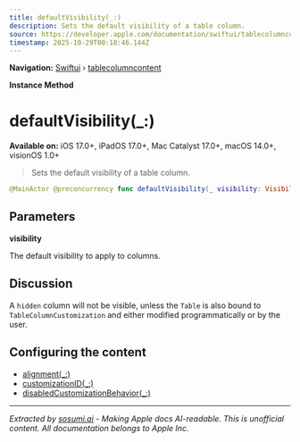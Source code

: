 ```yaml
---
title: defaultVisibility(_:)
description: Sets the default visibility of a table column.
source: https://developer.apple.com/documentation/swiftui/tablecolumncontent/defaultvisibility(_:)
timestamp: 2025-10-29T00:10:46.144Z
---
```


**Navigation:** [Swiftui](/documentation/swiftui) › [tablecolumncontent](/documentation/swiftui/tablecolumncontent)

**Instance Method**

# defaultVisibility(_:)

**Available on:** iOS 17.0+, iPadOS 17.0+, Mac Catalyst 17.0+, macOS 14.0+, visionOS 1.0+

> Sets the default visibility of a table column.

```swift
@MainActor @preconcurrency func defaultVisibility(_ visibility: Visibility) -> some TableColumnContent<Self.TableRowValue, Self.TableColumnSortComparator>
```

## Parameters

**visibility**

The default visibility to apply to columns.



## Discussion

A `hidden` column will not be visible, unless the `Table` is also bound to `TableColumnCustomization` and either modified programmatically or by the user.

## Configuring the content

- [alignment(_:)](/documentation/swiftui/tablecolumncontent/alignment(_:))
- [customizationID(_:)](/documentation/swiftui/tablecolumncontent/customizationid(_:))
- [disabledCustomizationBehavior(_:)](/documentation/swiftui/tablecolumncontent/disabledcustomizationbehavior(_:))

---

*Extracted by [sosumi.ai](https://sosumi.ai) - Making Apple docs AI-readable.*
*This is unofficial content. All documentation belongs to Apple Inc.*
